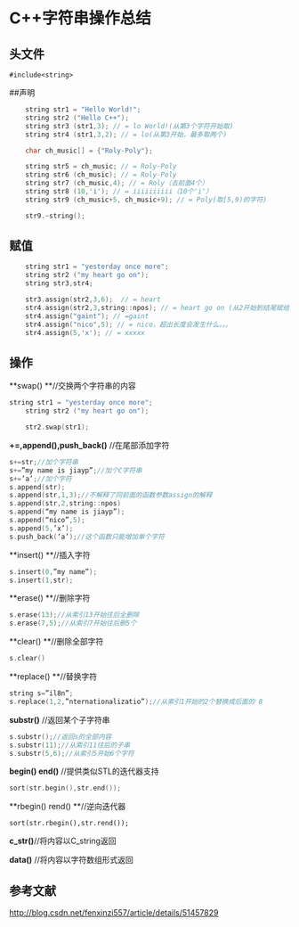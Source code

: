# C++字符串操作总结

## 头文件

```
#include<string>
```

##声明

```c++
	string str1 = "Hello World!";
	string str2 ("Hello C++");
    string str3 (str1,3); // = lo World!(从第3个字符开始取)
    string str4 (str1,3,2); // = lo(从第3开始，最多取两个)

    char ch_music[] = {"Roly-Poly"};

    string str5 = ch_music; // = Roly-Poly 
    string str6 (ch_music); // = Roly-Poly
    string str7 (ch_music,4); // = Roly（去前面4个）
    string str8 (10,'i'); // = iiiiiiiiii（10个'i'）
    string str9 (ch_music+5, ch_music+9); // = Poly(取[5,9)的字符)

    str9.~string();
```

## 赋值

```c++
	string str1 = "yesterday once more";
    string str2 ("my heart go on");
    string str3,str4;

    str3.assign(str2,3,6);  // = heart
    str4.assign(str2,3,string::npos); // = heart go on (从2开始到结尾赋给str4)
    str4.assign("gaint"); // =gaint
    str4.assign("nico",5); // = nico，超出长度会发生什么。。。
    str4.assign(5,'x'); // = xxxxx
```

## 操作

**swap()  **//交换两个字符串的内容 

```c++
string str1 = "yesterday once more";
    string str2 ("my heart go on");

    str2.swap(str1);
```

**+=,append(),push_back()** //在尾部添加字符

```c++
s+=str;//加个字符串 
s+=”my name is jiayp”;//加个C字符串 
s+=’a’;//加个字符 
s.append(str); 
s.append(str,1,3);//不解释了同前面的函数参数assign的解释 
s.append(str,2,string::npos) 
s.append(“my name is jiayp”); 
s.append(“nico”,5); 
s.append(5,’x’); 
s.push_back(‘a’);//这个函数只能增加单个字符
```

**insert() **//插入字符

```c++
s.insert(0,”my name”); 
s.insert(1,str); 
```

 **erase() **//删除字符

```c++
s.erase(13);//从索引13开始往后全删除 
s.erase(7,5);//从索引7开始往后删5个
```

**clear() **//删除全部字符

```c++
s.clear()
```

**replace() **//替换字符

```c++
string s=”il8n”; 
s.replace(1,2,”nternationalizatio”);//从索引1开始的2个替换成后面的 8
```

**substr()** //返回某个子字符串

```c++
s.substr();//返回s的全部内容 
s.substr(11);//从索引11往后的子串 
s.substr(5,6);//从索引5开始6个字符
```

**begin() end()** //提供类似STL的迭代器支持

```c++
sort(str.begin(),str.end());
```

**rbegin() rend() **//逆向迭代器 

```
sort(str.rbegin(),str.rend());
```

**c_str()**//将内容以C_string返回

**data()** //将内容以字符数组形式返回



## 参考文献

http://blog.csdn.net/fenxinzi557/article/details/51457829





